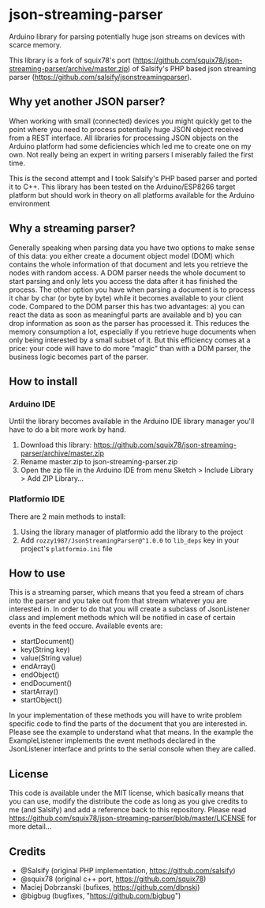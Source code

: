 # json-streaming-parser
Arduino library for parsing potentially huge json streams on devices with scarce memory.

This library is a fork of squix78's port (https://github.com/squix78/json-streaming-parser/archive/master.zip) 
of Salsify's PHP based json streaming parser (https://github.com/salsify/jsonstreamingparser).

## Why yet another JSON parser?

When working with small (connected) devices you might quickly get to the point where you need to process potentially huge JSON object received from a REST interface.
All libraries for processing JSON objects on the Arduino platform had some deficiencies which led me to create one on my own.
Not really being an expert in writing parsers I miserably failed the first time. 

This is the second attempt and I took Salsify's PHP based parser and ported it to C++. 
This library has been tested on the Arduino/ESP8266 target platform but should work in theory on all platforms available for the Arduino environment

## Why a streaming parser?

Generally speaking when parsing data you have two options to make sense of this data: 
you either create a document object model (DOM) which contains the whole information of that document and lets you retrieve the
nodes with random access. A DOM parser needs the whole document to start parsing and only lets you access the data
after it has finished the process.
The other option you have when parsing a document is to process it char by char (or byte by byte) while it becomes
available to your client code. Compared to the DOM parser this has two advantages: a) you can react
the data as soon as meaningful parts are available and b) you can drop information as soon as the parser has processed
it. This reduces the memory consumption a lot, especially if you retrieve huge documents when only being interested
by a small subset of it. But this efficiency comes at a price: your code will have to do more "magic" than with a
DOM parser, the business logic becomes part of the parser.

## How to install

### Arduino IDE
Until the library becomes available in the Arduino IDE library manager you'll have to do a bit more work by hand.
1) Download this library: https://github.com/squix78/json-streaming-parser/archive/master.zip
2) Rename master.zip to json-streaming-parser.zip
3) Open the zip file in the Arduino IDE from menu Sketch > Include Library > Add ZIP Library...

### Platformio IDE
There are 2 main methods to install:
1) Using the library manager of platformio add the library to the project
2) Add `rozzy1987/JsonStreamingParser@^1.0.0` to `lib_deps` key in your project's `platformio.ini` file 

## How to use

This is a streaming parser, which means that you feed a stream of chars into the parser and you take out from that
stream whatever you are interested in. In order to do that you will create a subclass of JsonListener class and
implement methods which will be notified in case of certain events in the feed occure. Available events are:

 * startDocument()
 * key(String key)
 * value(String value)
 * endArray()
 * endObject()
 * endDocument()
 * startArray()
 * startObject()

In your implementation of these methods you will have to write problem specific code to find the parts of the document that you are interested in. Please see the example to understand what that means. In the example the ExampleListener implements the event methods declared in the JsonListener interface and prints to the serial console when they are called.

## License

This code is available under the MIT license, which basically means that you can use, modify the distribute the code as long as you give credits to me (and Salsify) and add a reference back to this repository. Please read https://github.com/squix78/json-streaming-parser/blob/master/LICENSE for more detail...

## Credits

- @Salsify (original PHP implementation, https://github.com/salsify)
- @squix78 (original c++ port, https://github.com/squix78)
- Maciej Dobrzanski (bufixes, https://github.com/dbnski)
- @bigbug (bugfixes, "https://github.com/bigbug")